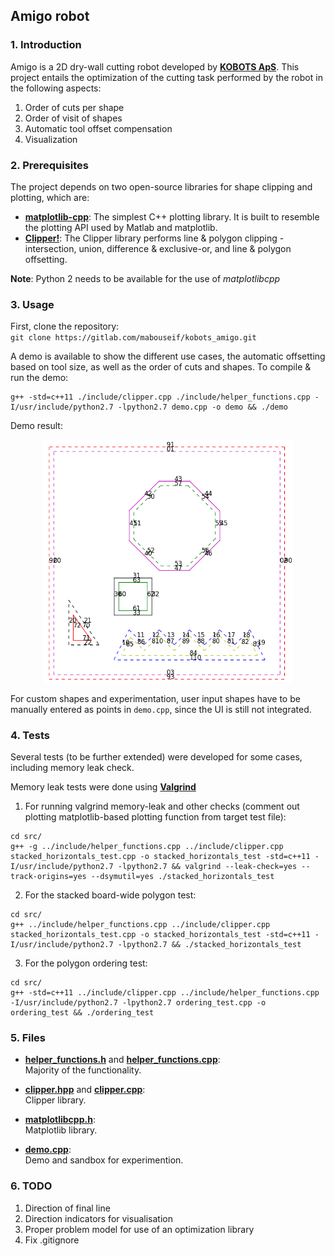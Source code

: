 ## Amigo robot


### 1. Introduction

Amigo is a 2D dry-wall cutting robot developed by [**KOBOTS ApS**](https://kobots.dk/). This project entails the optimization of the cutting task performed by the robot in the following aspects:
1. Order of cuts per shape
2. Order of visit of shapes
3. Automatic tool offset compensation
4. Visualization


### 2. Prerequisites
The project depends on two open-source libraries for shape clipping and plotting, which are:

* [**matplotlib-cpp**](https://github.com/lava/matplotlib-cpp): The simplest C++ plotting library. It is built to resemble the plotting API used by Matlab and matplotlib.
* [**Clipper!**](http://www.angusj.com/delphi/clipper.php): The Clipper library performs line & polygon clipping - intersection, union, difference & exclusive-or, and line & polygon offsetting.

**Note**: Python 2 needs to be available for the use of *matplotlibcpp*

### 3. Usage

First, clone the repository:  
`git clone https://gitlab.com/mabouseif/kobots_amigo.git`

A demo is available to show the different use cases, the automatic offsetting based on tool size, as well as the order of cuts and shapes.
To compile & run the demo:

```
g++ -std=c++11 ./include/clipper.cpp ./include/helper_functions.cpp -I/usr/include/python2.7 -lpython2.7 demo.cpp -o demo && ./demo
```
Demo result:
<p align="center">
<img src="./demo.png" width="400">

For custom shapes and experimentation, user input shapes have to be manually entered as points in `demo.cpp`, since the UI is still not integrated.

### 4. Tests

Several tests (to be further extended) were developed for some cases, including memory leak check.

Memory leak tests were done using [**Valgrind**](https://valgrind.org/)

1. For running valgrind memory-leak and other checks (comment out plotting matplotlib-based plotting function from target test file):
```
cd src/
g++ -g ../include/helper_functions.cpp ../include/clipper.cpp stacked_horizontals_test.cpp -o stacked_horizontals_test -std=c++11 -I/usr/include/python2.7 -lpython2.7 && valgrind --leak-check=yes --track-origins=yes --dsymutil=yes ./stacked_horizontals_test
```

2. For the stacked board-wide polygon test:
```
cd src/
g++ ../include/helper_functions.cpp ../include/clipper.cpp stacked_horizontals_test.cpp -o stacked_horizontals_test -std=c++11 -I/usr/include/python2.7 -lpython2.7 && ./stacked_horizontals_test
```

3. For the polygon ordering test:
```
cd src/
g++ -std=c++11 ../include/clipper.cpp ../include/helper_functions.cpp -I/usr/include/python2.7 -lpython2.7 ordering_test.cpp -o ordering_test && ./ordering_test
```


### 5. Files

- [**helper_functions.h**](./include/helper_functions.h) and [**helper_functions.cpp**](./include/helper_functions.cpp):  
Majority of the functionality.

- [**clipper.hpp**](./include/clipper.hpp) and [**clipper.cpp**](./include/clipper.cpp):  
Clipper library.

- [**matplotlibcpp.h**](./include/matplotlibcpp.h):  
Matplotlib library.

- [**demo.cpp**](./demo.cpp):  
Demo and sandbox for experimention.


### 6. TODO

1. Direction of final line
2. Direction indicators for visualisation
3. Proper problem model for use of an optimization library
4. Fix .gitignore